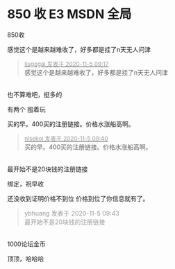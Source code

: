 # 850 收 E3 MSDN 全局


850收

感觉这个是越来越难收了，好多都是挂了n天无人问津

<div class="quote"><blockquote><font size="2"><a href="https://www.hostloc.com/forum.php?mod=redirect&amp;goto=findpost&amp;pid=9404957&amp;ptid=762555" target="_blank"><font color="#999999">liugogal 发表于 2020-11-5 09:17</font></a></font><br />
感觉这个是越来越难收了，好多都是挂了n天无人问津</blockquote></div><br />
也不算难吧，挺多的

有两个 囤着玩

买的早。400买的注册链接。价格水涨船高啊。

<div class="quote"><blockquote><font size="2"><a href="https://www.hostloc.com/forum.php?mod=redirect&amp;goto=findpost&amp;pid=9405085&amp;ptid=762555" target="_blank"><font color="#999999">nisekoi 发表于 2020-11-5 09:40</font></a></font><br />
买的早。400买的注册链接。价格水涨船高啊。</blockquote></div><br />
最开始不是20块钱的注册链接

绑定，祝早收 <img src="static/image/smiley/default/time.gif" smilieid="15" border="0" alt="" /><img src="static/image/smiley/default/time.gif" smilieid="15" border="0" alt="" />

还没收到证明价格不到位 价格到位了你信息就有了。

<div class="quote"><blockquote><font color="#999999">ybhuang 发表于 2020-11-5 09:43</font><br />
<font color="#999999">最开始不是20块钱的注册链接</font></blockquote></div><br />
1000论坛金币

顶顶，哈哈哈
